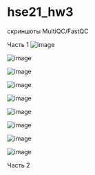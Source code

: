 # hse21_hw3
скриншоты MultiQC/FastQC

Часть 1
![image](https://user-images.githubusercontent.com/57996343/144307938-2c31c02d-1215-49bd-9745-4a0cf3c4c52b.png)

![image](https://user-images.githubusercontent.com/57996343/144308102-6ec62764-13ec-491b-9e93-40d048e64813.png)

![image](https://user-images.githubusercontent.com/57996343/144308225-82a4f3d4-6762-4c5f-88eb-eafcacc4dfd2.png)

![image](https://user-images.githubusercontent.com/57996343/144308283-216dd538-02f2-4d00-a2f7-67ae88491c78.png)

![image](https://user-images.githubusercontent.com/57996343/144308413-9902f326-b3fc-4e94-865f-7314e4a2a90e.png)

![image](https://user-images.githubusercontent.com/57996343/144308459-c4600703-f46d-48eb-a59f-f5b00d414d14.png)

![image](https://user-images.githubusercontent.com/57996343/144308492-dae85d61-2df4-48a0-a6ca-ec760efd47df.png)

![image](https://user-images.githubusercontent.com/57996343/144308648-2e606de0-dab6-431c-a82e-1d12ce1a782d.png)

![image](https://user-images.githubusercontent.com/57996343/144308678-d32e8b75-8b0d-4fc1-8ef8-e10c2ad09de4.png)

Часть 2

